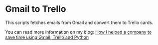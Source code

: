 # Gmail to Trello

This scripts fetches emails from Gmail and convert them to Trello cards.

You can read more information on my blog: [How I helped a company to save time using Gmail, Trello and Python](http://camaya.co/posts/2017/04/15/creating-trello-cards-from-gmail-emails/)

